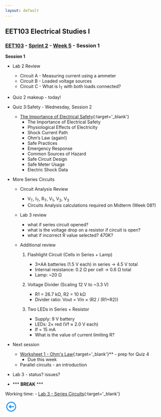 ```yaml
---
layout: default
---
```


## EET103 Electrical Studies I

### [EET103](../../../) - [Sprint 2](../../) - [Week 5](../) - Session 1

**Session 1**
- Lab 2 Review 
    - Circuit A - Measuring current using a ammeter
    - Circuit B - Loaded voltage sources
    - Circuit C - What is I<sub>T</sub> with both loads connected?

- Quiz 2 makeup - today!
- Quiz 3:Safety - Wednesday, Session 2

    - [The Importance of Electrical Safety](https://www.allaboutcircuits.com/textbook/direct-current/chpt-3/importance-electrical-safety/){:target='_blank'}
        - The Importance of Electrical Safety
        - Physiological Effects of Electricity
        - Shock Current Path
        - Ohm’s Law (again!)
        - Safe Practices
        - Emergency Response
        - Common Sources of Hazard
        - Safe Circuit Design
        - Safe Meter Usage
        - Electric Shock Data


- More Series Circuits
    - Circuit Analysis Review
        - V<sub>T</sub>, I<sub>T</sub>, R<sub>T</sub>, V<sub>1</sub>, V<sub>2</sub>, V<sub>3</sub>
        - Circuits Analysis calculations required on Midterm (Week 08?)
    
    - Lab 3 review
        - what if series circuit opened?
        - what is the voltage drop on a resistor if circuit is open?
        - what if incorrect R value selected? 470K?

    - Additional review
        1. Flashlight Circuit (Cells in Series + Lamp)
            - 3×AA batteries (1.5 V each) in series → 4.5 V total
            - Internal resistance: 0.2 Ω per cell → 0.6 Ω total
            - Lamp: ~20 Ω
    
        2. Voltage Divider (Scaling 12 V to ~3.3 V)
            - R1 = 26.7 kΩ, R2 = 10 kΩ
            - Divider ratio: Vout = Vin × (R2 / (R1+R2))

        3. Two LEDs in Series + Resistor
            - Supply: 9 V battery
            - LEDs: 2× red (Vf ≈ 2.0 V each)
            - If = 15 mA
            - What is the value of current limiting R?

  
<!-- - DC Motor as a Load - revisited
    - Connect three 1.5V batteries in series
    - Use the larger SPDT switch provided to connect this source to the motor. Use you DMM to determine the switch pin out and be sure the switch is in the *OFF* position when connecting.
    - With a partner discuss the source and the load.
        - What assumptions can you make about the load current that will be drawn from the source when you energize the circuit. 
        - What assumptions can you make about the source voltage when the load is energized?
    - Using your DMM, measure the load current when the circuit is energized.
    - Using your DMM, measure the terminal voltage of the source when the circuit is energized.
    - Calculate the power dissipation of the load.
    - Why did the terminal voltage drop?
    >[AI Prompt:] - We are observing voltage drops in a series of 1.5V batteries during our experiment. Can you explain the basic model of a DC battery, including how the internal resistance (Rs) affects the output voltage? Please provide a simple circuit model and discuss how internal resistance impacts the performance, especially under load conditions.

- Use a shunt to measure load current.

![alt text](shunt_resistor.png)

    - Inspect the resistor provided by the instructor.
    - Use the guide in your kit to determine the resistance value.
    - What is the tolerance rating?
    - Measure the actual value with your ohmmeter.
    - Based on the size, what assumption can you make about the power rating of this device?
    - Place the resistor in series with the motor load. Consider this a shunt resistor. 
    - Measure the voltage drop across the resistor and determine the load current.
    - Does inserting this shunt resistor change the circuit? What improvements could be made?
     -->

- Next session  
    - [Worksheet 1 - Ohm's Law](https://forms.office.com/Pages/ResponsePage.aspx?id=7d-nLF6sb0SVV1dHONw2EJ6w58fEsdNChe_qBQ1MBUdUOTBQMTg1MUVSTFlRUEJPVDY0UTZLUktWQS4u){:target='_blank'}** - prep for Quiz 4
        - Due this week
    - Parallel circuits - an introduction

- Lab 3 - status? issues?

- *** **BREAK** ***

Working time: - [Lab 3 - Series Circuits](../../../labs/l03_series_circuits/){:target='_blank'}

[![back button](../../../back_button.png)](../)